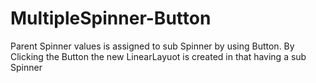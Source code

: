 # MultipleSpinner-Button
Parent Spinner values is assigned to sub Spinner by using Button. By Clicking the Button the new LinearLayuot is created in that having a sub Spinner
